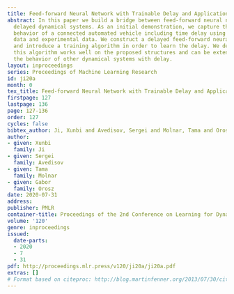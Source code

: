 ```yaml
---
title: Feed-forward Neural Network with Trainable Delay and Application to Car-following
abstract: In this paper we build a bridge between feed-forward neural networks and
  delayed dynamical systems. As an initial demonstration, we capture the car-following
  behavior of a connected automated vehicle including time delay using both simulation
  data and experimental data. We construct a delayed feed-forward neural network (DFNN)
  and introduce a training algorithm in order to learn the delay. We demonstrate that
  this algorithm works well on the proposed structures and can be extended to capture
  the behavior of other dynamical systems with delay.
layout: inproceedings
series: Proceedings of Machine Learning Research
id: ji20a
month: 0
tex_title: Feed-forward Neural Network with Trainable Delay and Application to Car-following
firstpage: 127
lastpage: 136
page: 127-136
order: 127
cycles: false
bibtex_author: Ji, Xunbi and Avedisov, Sergei and Molnar, Tama and Orosz, Gabor
author:
- given: Xunbi
  family: Ji
- given: Sergei
  family: Avedisov
- given: Tama
  family: Molnar
- given: Gabor
  family: Orosz
date: 2020-07-31
address: 
publisher: PMLR
container-title: Proceedings of the 2nd Conference on Learning for Dynamics and Control
volume: '120'
genre: inproceedings
issued:
  date-parts:
  - 2020
  - 7
  - 31
pdf: http://proceedings.mlr.press/v120/ji20a/ji20a.pdf
extras: []
# Format based on citeproc: http://blog.martinfenner.org/2013/07/30/citeproc-yaml-for-bibliographies/
---
```

